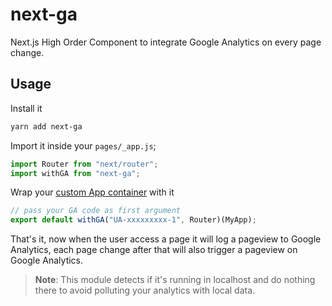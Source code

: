 # next-ga

Next.js High Order Component to integrate Google Analytics on every page change.

## Usage

Install it

```bash
yarn add next-ga
```

Import it inside your `pages/_app.js`;

```js
import Router from "next/router";
import withGA from "next-ga";
```

Wrap your [custom App container](https://nextjs.org/docs#custom-%3Capp%3E) with it

```js
// pass your GA code as first argument
export default withGA("UA-xxxxxxxxx-1", Router)(MyApp);
```

That's it, now when the user access a page it will log a pageview to Google Analytics, each page change after that will also trigger a pageview on Google Analytics.

> **Note**: This module detects if it's running in localhost and do nothing there to avoid polluting your analytics with local data.
